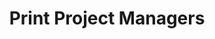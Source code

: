 ---
layout: post
title: Print Project Managers
tags:
- web
thumb: /images/portfolio/print-project-managers.jpg
images:
- /images/portfolio/print-project-managers.jpg
imgurl: http://myppm.com/
---